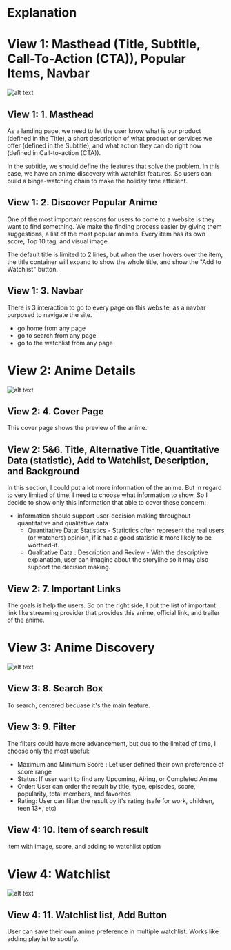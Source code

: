 # Explanation

# View 1: Masthead (Title, Subtitle, Call-To-Action (CTA)), Popular Items, Navbar

![alt text](https://brahmaptr.com/readme/exp1.png)

## View 1: 1. Masthead

As a landing page, we need to let the user know what is our product (defined in the Title), a short description of what product or services we offer (defined in the Subtitle), and what action they can do right now (defined in Call-to-action (CTA)).

In the subtitle, we should define the features that solve the problem. In this case, we have an anime discovery with watchlist features. So users can build a binge-watching chain to make the holiday time efficient.

## View 1: 2. Discover Popular Anime
One of the most important reasons for users to come to a website is they want to find something. We make the finding process easier by giving them suggestions, a list of the most popular animes. Every item has its own score, Top 10 tag, and visual image.

The default title is limited to 2 lines, but when the user hovers over the item, the title container will expand to show the whole title, and show the "Add to Watchlist" button.


## View 1: 3. Navbar
There is 3 interaction to go to every page on this website, as a navbar purposed to navigate the site.
- go home from any page
- go to search from any page
- go to the watchlist from any page


# View 2: Anime Details

![alt text](https://brahmaptr.com/readme/exp2.png)

## View 2: 4. Cover Page
This cover page shows the preview of the anime.

## View 2: 5&6. Title, Alternative Title, Quantitative Data (statistic), Add to Watchlist, Description, and Background
In this section, I could put a lot more information of the anime. But in regard to very limited of time, I need to choose what information to show. So I decide to show only this information that able to cover these concern:
- information should support user-decision making throughout quantitative and qualitative data
  - Quantitative Data: Statistics -
    Statictics often represent the real users (or watchers) opinion, if it has a good statistic it more likely to be worthed-it.
  - Qualitative Data : Description and Review -
    With the descriptive explanation, user can imagine about the storyline so it may also support the decision making.
   
## View 2: 7. Important Links
The goals is help the users. So on the right side, I put the list of important link like streaming provider that provides this anime, official link, and trailer of the anime.

# View 3: Anime Discovery

![alt text](https://brahmaptr.com/readme/exp3.png)

## View 3: 8. Search Box
To search, centered becuase it's the main feature.

## View 3: 9. Filter
The filters could have more advancement, but due to the limited of time, I choose only the most useful:
- Maximum and Minimum Score : Let user defined their own preference of score range
- Status: If user want to find any Upcoming, Airing, or Completed Anime
- Order: User can order the result by title, type, episodes, score, popularity, total members, and favorites
- Rating: User can filter the result by it's rating (safe for work, children, teen 13+, etc)

## View 4: 10. Item of search result
item with image, score, and adding to watchlist option


# View 4: Watchlist

![alt text](https://brahmaptr.com/readme/exp4.png)

## View 4: 11. Watchlist list, Add Button

User can save their own anime preference in multiple watchlist. Works like adding playlist to spotify.
